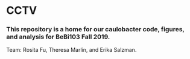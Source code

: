 # CCTV
### This repository is a home for our caulobacter code, figures, and analysis for BeBi103 Fall 2019. 

Team: Rosita Fu, Theresa Marlin, and Erika Salzman.

